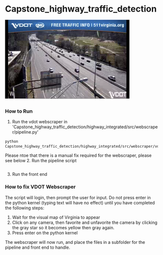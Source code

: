 # Capstone_highway_traffic_detection
![image](/frontend/highway_integrated_frontend/src/images/99018_1559_03-26-23.png)

### How to Run ###
1. Run the vdot webscraper in 'Capstone_highway_traffic_detection/highway_integrated/src/webscraper/pipeline.py'
```
python Capstone_highway_traffic_detection/highway_integrated/src/webscraper/vdot511webscraper.py
```
Please ntoe that there is a manual fix required for the webscraper, please see below
2. Run the pipeline script
```python Capstone_highway_traffic_detection/highway_integrated/src/webscraper/pipeline.py
```
3. Run the front end



### How to fix VDOT Webscraper ###
The script will login, then prompt the user for input. Do not press enter in the python kernel (typing text will have no effect) until you have completed the following steps:

1. Wait for the visual map of Virginia to appear
2. Click on any camera, then favorite and unfavorite the camera by clicking the gray star so it becomes yellow then gray again.
3. Press enter on the python kernel

The webscraper will now run, and place the files in a subfolder for the pipeline and front end to handle.
